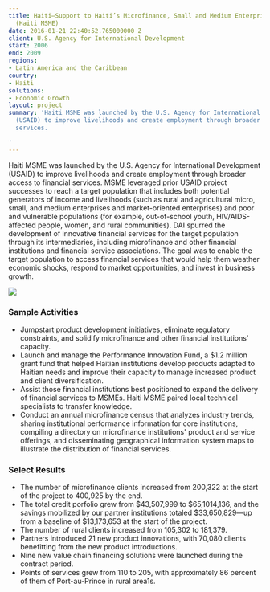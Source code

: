 ```yaml
---
title: Haiti—Support to Haiti’s Microfinance, Small and Medium Enterprises Sector
  (Haiti MSME)
date: 2016-01-21 22:40:52.765000000 Z
client: U.S. Agency for International Development
start: 2006
end: 2009
regions:
- Latin America and the Caribbean
country:
- Haiti
solutions:
- Economic Growth
layout: project
summary: 'Haiti MSME was launched by the U.S. Agency for International Development
  (USAID) to improve livelihoods and create employment through broader access to financial
  services.

'
---
```


Haiti MSME was launched by the U.S. Agency for International Development (USAID) to improve livelihoods and create employment through broader access to financial services. MSME leveraged prior USAID project successes to reach a target population that includes both potential generators of income and livelihoods (such as rural and agricultural micro, small, and medium enterprises and market-oriented enterprises) and poor and vulnerable populations (for example, out-of-school youth, HIV/AIDS-affected people, women, and rural communities). DAI spurred the development of innovative financial services for the target population through its intermediaries, including microfinance and other financial institutions and financial service associations. The goal was to enable the target population to access financial services that would help them weather economic shocks, respond to market opportunities, and invest in business growth.

![][1]

###  Sample Activities

* Jumpstart product development initiatives, eliminate regulatory constraints, and solidify microfinance and other financial institutions' capacity.
* Launch and manage the Performance Innovation Fund, a $1.2 million grant fund that helped Haitian institutions develop products adapted to Haitian needs and improve their capacity to manage increased product and client diversification.
* Assist those financial institutions best positioned to expand the delivery of financial services to MSMEs. Haiti MSME paired local technical specialists to transfer knowledge.
* Conduct an annual microfinance census that analyzes industry trends, sharing institutional performance information for core institutions, compiling a directory on microfinance institutions' product and service offerings, and disseminating geographical information system maps to illustrate the distribution of financial services.

###  Select Results

* The number of microfinance clients increased from 200,322 at the start of the project to 400,925 by the end.
* The total credit porfolio grew from $43,507,999 to $65,1014,136, and the savings mobilized by our partner institutions totaled $33,650,829—up from a baseline of $13,173,653 at the start of the project.
* The number of rural clients increased from 105,302 to 181,379.
* Partners introduced 21 new product innovations, with 70,080 clients benefitting from the new product introductions.
* Nine new value chain financing solutions were launched during the contract period.
* Points of services grew from 110 to 205, with approximately 86 percent of them of Port-au-Prince in rural area1s.

[1]: https://assetify-dai.com/projects/HaitiMSME.jpg
